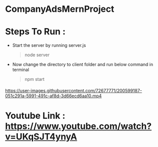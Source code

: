 # CompanyAdsMernProject

# Steps To Run :

* Start the server by running server.js

  > node server
  
* Now change the directory to client folder and run below command in terminal

  > npm start
  
 ####

https://user-images.githubusercontent.com/72677771/200599187-051c291a-5991-491c-af8d-3d66ecd6aa10.mp4

 ####
# Youtube Link : https://www.youtube.com/watch?v=UKqSJT4ynyA
